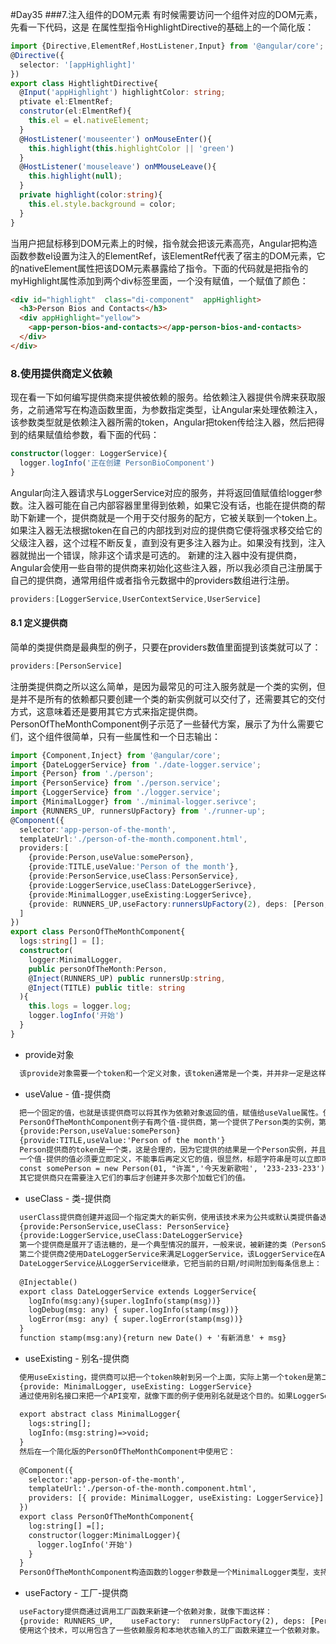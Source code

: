 #Day35
###7.注入组件的DOM元素
  有时候需要访问一个组件对应的DOM元素，先看一下代码，这是 在属性型指令HighlightDirective的基础上的一个简化版：
```typescript
import {Directive,ElementRef,HostListener,Input} from '@angular/core';
@Directive({
  selector: '[appHighlight]'
})
export class HightlightDirective{
  @Input('appHighlight') highlightColor: string;
  ptivate el:ElmentRef;
  construtor(el:ElmentRef){
    this.el = el.nativeElement;
  }
  @HostListener('mouseenter') onMouseEnter(){
    this.highlight(this.highlightColor || 'green')
  }
  @HostListener('mouseleave') onMMouseLeave(){
    this.highlight(null);
  }
  private highlight(color:string){
    this.el.style.background = color;
  }
}
```
  当用户把鼠标移到DOM元素上的时候，指令就会把该元素高亮，Angular把构造函数参数el设置为注入的ElementRef，该ElementRef代表了宿主的DOM元素，它的nativeElement属性把该DOM元素暴露给了指令。下面的代码就是把指令的myHighlight属性添加到两个div标签里面，一个没有赋值，一个赋值了颜色：
```html
<div id="highlight"  class="di-component"  appHighlight>
  <h3>Person Bios and Contacts</h3>
  <div appHighlight="yellow">
    <app-person-bios-and-contacts></app-person-bios-and-contacts>
  </div>
</div>
```
### 8.使用提供商定义依赖
  现在看一下如何编写提供商来提供被依赖的服务。给依赖注入器提供令牌来获取服务，之前通常写在构造函数里面，为参数指定类型，让Angular来处理依赖注入，该参数类型就是依赖注入器所需的token，Angular把token传给注入器，然后把得到的结果赋值给参数，看下面的代码：
```typescript
constructor(logger: LoggerService){
  logger.logInfo('正在创建 PersonBioComponent')
}
```
  Angular向注入器请求与LoggerService对应的服务，并将返回值赋值给logger参数。注入器可能在自己内部容器里里得到依赖，如果它没有话，也能在提供商的帮助下新建一个，提供商就是一个用于交付服务的配方，它被关联到一个token上。如果注入器无法根据token在自己的内部找到对应的提供商它便将强求移交给它的父级注入器，这个过程不断反复，直到没有更多注入器为止。如果没有找到，注入器就抛出一个错误，除非这个请求是可选的。
  新建的注入器中没有提供商，Angular会使用一些自带的提供商来初始化这些注入器，所以我必须自己注册属于自己的提供商，通常用组件或者指令元数据中的providers数组进行注册。
```typescript
providers:[LoggerService,UserContextService,UserService]
```
#### 8.1 定义提供商
  简单的类提供商是最典型的例子，只要在providers数值里面提到该类就可以了：
```typescript
providers:[PersonService]
```
  注册类提供商之所以这么简单，是因为最常见的可注入服务就是一个类的实例，但是并不是所有的依赖都只要创建一个类的新实例就可以交付了，还需要其它的交付方式，这意味着还是要用其它方式来指定提供商。
  PersonOfTheMonthComponent例子示范了一些替代方案，展示了为什么需要它们，这个组件很简单，只有一些属性和一个日志输出：
```typescript
import {Component,Inject} from '@angular/core';
import {DateLoggerService} from './date-logger.service';
import {Person} from './person';
import {PersonService} from './person.service';
import {LoggerService} from './logger.service';
import {MinimalLogger} from './minimal-logger.serivce';
import {RUNNERS_UP, runnersUpFactory} from './runner-up';
@Component({
  selector:'app-person-of-the-month',
  templateUrl:'./person-of-the-month.component.html',
  providers:[
    {provide:Person,useValue:somePerson},
    {provide:TITLE,useValue:'Person of the month'},
    {provide:PersonService,useClass:PersonService},
    {provide:LoggerService,useClass:DateLoggerSerivce},
    {provide:MinimalLogger,useExisting:LoggerSerivce},
    {provide: RUNNERS_UP,useFactory:runnersUpFactory(2), deps: [Person,PersonService]}
  ]
})
export class PersonOfTheMonthComponent{
  logs:string[] = [];
  constructor(
  	logger:MinimalLogger,
  	public personOfTheMonth:Person,
  	@Inject(RUNNERS_UP) public runnersUp:string,
  	@Inject(TITLE) public title: string
  ){
    this.logs = logger.log;
    logger.logInfo('开始')
  }
}
```
  - provide对象
```txt
  该provide对象需要一个token和一个定义对象，该token通常是一个类，并并非一定是这样。该定义对象有一个必填属性就是useValue，用来标识该提供商会如何新建和返回该服务的单例对象。
```
  - useValue - 值-提供商
```txt
  把一个固定的值，也就是该提供商可以将其作为依赖对象返回的值，赋值给useValue属性。使用该技巧来进行运行期常量设置，比如网站的基础地址和功能标志等，通常都是在单元测试中使用值-提供商，用一个假的或模仿的服务来取代一个生产环境的服务。
  PersonOfTheMonthComponent例子有两个值-提供商，第一个提供了Person类的实例，第二个指定了一个字符串资源：
  {provide:Person,useValue:somePerson}
  {provide:TITLE,useValue:'Person of the month'}
  Person提供商的token是一个类，这是合理的，因为它提供的结果是一个Person实例，并且被注入该英雄的消费者也需要知道它类型信息。TITLE提供商的token不是一个类，它是一个特别类型的提供商查询建叫做Injection Token，我可以把InjectionToken用作任何类型的提供商的令牌，但是它在依赖是简单类型的字符串、数字或者函数的时候会特别有帮助。
  一个值-提供的值必须要立即定义，不能事后再定义它的值，很显然，标题字符串是可以立即可用的，这个例子的somePerson变量是以前在下面这个文件中定义的：
  const somePerson = new Person(01, "许嵩",'今天发新歌啦', '233-233-233')
  其它提供商只在需要注入它们的事后才创建并多次那个加载它们的值。
```
  - useClass - 类-提供商
```txt
  userClass提供商创建并返回一个指定类大的新实例，使用该技术来为公共或默认类提供备选实现。该替代品能实现有一个不同的策略，比如拓展默认类或者在测试的事后假冒真实类。看一下刚刚PersonOfTheMMonthComponent里的例子：
  {provide:PersonService,useClass: PersonService}
  {provide:LoggerService,useClass:DateLoggerService}
  第一个提供商是展开了语法糖的，是一个典型情况的展开，一般来说，被新建的类（PersonService）同时也是该提供商的注入令牌，这里用完整形态来编写它，来反衬受欢迎的缩写形式。
  第二个提供商2使用DateLoggerService来满足LoggerService，该LoggerService在AppComponent级别已经被注册，当这个组件要求LoggerService的时候，它得到的却是DateLoggerService服务。 这个组件及其子组件会得到DateLoggerService实例，这个组件树之外的组件得到的仍是LoggerService实例。
  DateLoggerService从LoggerService继承，它把当前的日期/时间附加到每条信息上：
  
  @Injectable()
  export class DateLoggerService extends LoggerService{
    logInfo(msg:any){super.logInfo(stamp(msg))}
    logDebug(msg: any) { super.logInfo(stamp(msg))}
    logError(msg: any) { super.logError(stamp(msg))}
  }
  function stamp(msg:any){return new Date() + '有新消息' + msg}
```
  - useExisting - 别名-提供商
```txt
  使用useExisting，提供商可以把一个token映射到另一个上面，实际上第一个token是第二个token所对应的服务的别名，创造了访问同一个服务对象的两种方法。
  {provide: MinimalLogger, useExisting: LoggerService}
  通过使用别名接口来把一个API变窄，就像下面的例子使用别名就是这个目的。如果LoggerService有个很大的API接口虽然它只有三个接口一个属性，通过使用MinimalLogger类-接口别名，就能成功的把这个API接口缩小到只暴露两个成员：
  
  export abstract class MinimalLogger{
    logs:string[];
    logInfo:(msg:string)=>void;
  }
  然后在一个简化版的PersonOfTheMonthComponent中使用它：
  
  @Component({
    selector:'app-person-of-the-month',
    templateUrl:'./person-of-the-month.component.html',
    providers: [{ provide: MinimalLogger, useExisting: LoggerService}]
  })
  export class PersonOfTheMonthComponent{
    log:string[] =[];
    constructor(logger:MinimalLogger){
      logger.logInfo('开始')
    }
  }
  PersonOfTheMonthComponent构造函数的logger参数是一个MinimalLogger类型，支持Typescript的编辑器里面就会只看到两个成员logs和logInfo。实际上，Angular确实想把logger参数设置为注入器里LoggerService的完整版本，只是在之前的提供商注册里使用了useClass，所以该完整版本被DateLoggerService取代了。
```
  - useFactory - 工厂-提供商
```txt
  useFactory提供商通过调用工厂函数来新建一个依赖对象，就像下面这样：
  {provide: RUNNERS_UP,    useFactory:  runnersUpFactory(2), deps: [Person, PersonService]}
  使用这个技术，可以用包含了一些依赖服务和本地状态输入的工厂函数来建立一个依赖对象。
```


















